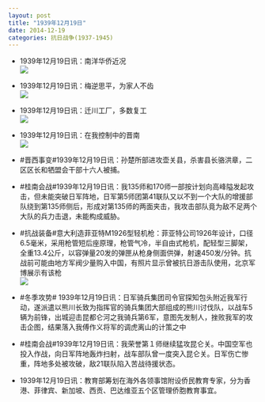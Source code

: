 ```yaml
---
layout: post
title: "1939年12月19日"
date: 2014-12-19
categories: 抗日战争(1937-1945)
---
```


<meta name="referrer" content="no-referrer" />

- 1939年12月19日讯：南洋华侨近况 <br/><img src="https://ww2.sinaimg.cn/large/aca367d8jw1enfcgypa7jj20ie1eb193.jpg" />

- 1939年12月19日讯：梅逆思平，为家人不齿 <br/><img src="https://ww1.sinaimg.cn/large/aca367d8jw1enfaq3jxdbj206p0c53z8.jpg" />

- 1939年12月19日讯：迁川工厂，多数复工 <br/><img src="https://ww3.sinaimg.cn/large/aca367d8jw1enf90ik67kj205706s3yt.jpg" />

- 1939年12月19日讯：在我控制中的晋南 <br/><img src="https://ww1.sinaimg.cn/large/aca367d8jw1enf22c4vsij20hb1dmqht.jpg" />

- #晋西事变#1939年12月19日讯：孙楚所部进攻壶关县，杀害县长骆洪章，二区区长和牺盟会干部十六人被捕。 

- #桂南会战#1939年12月19日讯：我135师和170师一部按计划向高峰隘发起攻击，但未能突破日军阵地，日军第5师团第41联队又以不到一个大队的增援部队绕到第135师侧后，形成对第135师的两面夹击，我攻击部队竟为敌不足两个大队的兵力击退，未能构成威胁。 

- #抗战装备#意大利造菲亚特M1926型轻机枪：菲亚特公司1926年设计，口径6.5毫米，采用枪管短后座原理，枪管气冷，半自由式枪机，配轻型三脚架，全重13.4公斤，以容弹量20发的弹匣从枪身侧面供弹，射速450发/分钟。抗战前可能由地方军阀少量购入中国，有照片显示曾被抗日游击队使用，北京军博展示有该枪 <br/><img src="https://ww2.sinaimg.cn/large/aca367d8jw1enerde7wa5j20751b6dkg.jpg" />

- #冬季攻势# 1939年12月19日讯：日军骑兵集团司令官探知包头附近我军行动，遂派遣以熊川长致为指挥官的骑兵集团大部组成的熊川讨伐队，以战车5辆为前锋，出城迎击昆都仑河之我骑兵第6军，意图先发制人，挫败我军的攻击企图，结果落入我傅作义将军的调虎离山的计策之中 

- #桂南会战#1939年12月19日讯：我荣誉第１师继续猛攻昆仑关。中国空军也投入作战，向日军阵地轰炸扫射，战车部队曾一度突入昆仑关。日军伤亡惨重，阵地多处被攻破，敌21联队陷入苦战待援状态。 

- 1939年12月19日讯：教育部筹划在海外各领事馆附设侨民教育专家，分为香港、菲律宾、新加坡、西贡、巴达维亚五个区管理侨胞教育事宜。 

